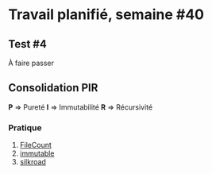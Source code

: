 # Travail planifié, semaine #40

## Test #4
À faire passer

## Consolidation PIR
**P** => Pureté
**I** => Immutabilité
**R** => Récursivité

### Pratique

1. [FileCount](../exos/filecount/)
2. [immutable](../exos/immutable/)
3. [silkroad](../exos/silkroad/)